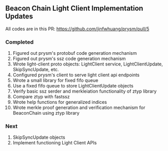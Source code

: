 ## Beacon Chain Light Client Implementation Updates

All codes are in this PR:
https://github.com/jinfwhuang/prysm/pull/5

### Completed
1. Figured out prysm's protobuf code generation mechanism
1. Figured out prysm's ssz code generation mechanism
1. Wrote light-client proto objects: LightClient service, LightClientUpdate, SkipSyncUpdate, etc.
1. Configured prysm's client to serve light client api endpoints
1. Wrote a small library for fixed fifo queue
1. Use a fixed fifo queue to store LightClientUpdate objects
1. Verify basic ssz serder and merkleiation functionality of ztyp library
1. Compare ztyp with fastssz
1. Wrote help functions for generalized indices
1. Wrote merkle proof generation and verification mechanism for BeaconChain using ztyp library 


### Next
1. SkipSyncUpdate objects
1. Implement functioning Light Client APIs
